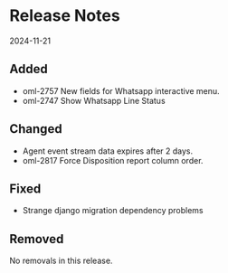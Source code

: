 # Release Notes
2024-11-21

## Added

- oml-2757 New fields for Whatsapp interactive menu.
- oml-2747 Show Whatsapp Line Status

## Changed

- Agent event stream data expires after 2 days.
- oml-2817 Force Disposition report column order.

## Fixed

- Strange django migration dependency problems

## Removed

No removals in this release.

